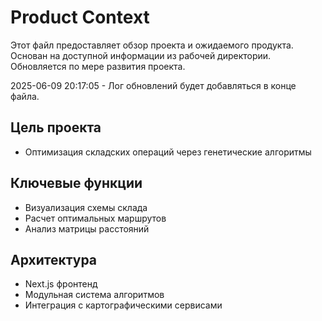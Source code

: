 # Product Context

Этот файл предоставляет обзор проекта и ожидаемого продукта. Основан на доступной информации из рабочей директории. Обновляется по мере развития проекта.

2025-06-09 20:17:05 - Лог обновлений будет добавляться в конце файла.

## Цель проекта

- Оптимизация складских операций через генетические алгоритмы

## Ключевые функции

- Визуализация схемы склада
- Расчет оптимальных маршрутов
- Анализ матрицы расстояний

## Архитектура

- Next.js фронтенд
- Модульная система алгоритмов
- Интеграция с картографическими сервисами
